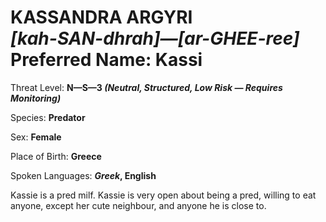 # KASSANDRA ARGYRI<br>*[kah-SAN-dhrah]&mdash;[ar-GHEE-ree]*<br>Preferred Name: Kassi

Threat Level: **N&mdash;S&mdash;3 *(Neutral, Structured, Low Risk &mdash; Requires Monitoring)***

Species: **Predator**

Sex: **Female**

Place of Birth: **Greece**

Spoken Languages: ***Greek*, English**

Kassie is a pred milf. Kassie is very open about being a pred, willing to eat anyone, except her cute neighbour, and anyone he is close to.

